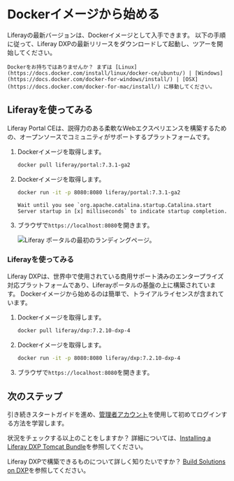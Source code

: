 # Dockerイメージから始める

Liferayの最新バージョンは、Dockerイメージとして入手できます。 以下の手順に従って、Liferay DXPの最新リリースをダウンロードして起動し、ツアーを開始してください。

```{important}
Dockerをお持ちではありませんか？ まずは [Linux](https://docs.docker.com/install/linux/docker-ce/ubuntu/) | [Windows](https://docs.docker.com/docker-for-windows/install/) | [OSX](https://docs.docker.com/docker-for-mac/install/) に移動してください。
```

## Liferayを使ってみる

Liferay Portal CEは、説得力のある柔軟なWebエクスペリエンスを構築するための、オープンソースでコミュニティがサポートするプラットフォームです。

1.  Dockerイメージを取得します。

    ``` bash
    docker pull liferay/portal:7.3.1-ga2
    ```

2.  Dockerイメージを取得します。

    ``` bash
    docker run -it -p 8080:8080 liferay/portal:7.3.1-ga2
    ```

    ```{tip}
    Wait until you see `org.apache.catalina.startup.Catalina.start Server startup in [x] milliseconds` to indicate startup completion.
    ```

3.  ブラウザで`https://localhost:8080`を開きます。

    ![Liferay ポータルの最初のランディングページ。](./starting-with-a-docker-image/images/01.png)

### Liferayを使ってみる

Liferay DXPは、世界中で使用されている商用サポート済みのエンタープライズ対応プラットフォームであり、Liferayポータルの基盤の上に構築されています。 Dockerイメージから始めるのは簡単で、トライアルライセンスが含まれています。

1.  Dockerイメージを取得します。

    ``` bash
    docker pull liferay/dxp:7.2.10-dxp-4
    ```

2.  Dockerイメージを取得します。

    ``` bash
    docker run -it -p 8080:8080 liferay/dxp:7.2.10-dxp-4
    ```

3.  ブラウザで`https://localhost:8080`を開きます。

## 次のステップ

引き続きスタートガイドを進め、[管理者アカウント](./introduction-to-the-admin-account.md)を使用して初めてログインする方法を学習します。

状況をチェックする以上のことをしますか？ 詳細については、[Installing a Liferay DXP Tomcat Bundle](../installation-and-upgrades/installing-liferay/installing-a-liferay-tomcat-bundle.md)を参照してください。

Liferay DXPで構築できるものについて詳しく知りたいですか？ [Build Solutions on DXP](../installation-and-upgrades/installing-liferay/using-liferay-docker-images/docker-container-basics.md)を参照してください。

